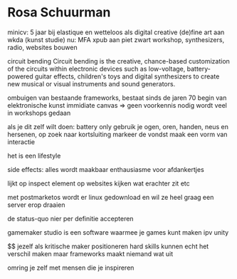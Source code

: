 # Rosa Schuurman



minicv:
5 jaar bij elastique en wetteloos als digital creative
(de)fine art aan wkda (kunst studie)
nu: MFA xpub aan piet zwart
workshop, synthesizers, radio, websites bouwen

circuit bending 
Circuit bending is the creative, chance-based customization of the circuits within electronic devices such as low-voltage, battery-powered guitar effects, children's toys and digital synthesizers to create new musical or visual instruments and sound generators.

ombuigen van bestaande frameworks, 
bestaat sinds de jaren 70
begin van elektronische kunst
immidiate  canvas => geen voorkennis nodig
wordt veel in workshops gedaan

als je dit zelf wilt doen:
battery only
gebruik je ogen, oren, handen, neus en hersenen, 
op zoek naar kortsluiting
markeer de vondst
maak een vorm van interactie

het is een lifestyle

side effects:
alles wordt maakbaar
enthausiasme voor afdankertjes

lijkt op inspect element op websites
kijken wat erachter zit etc

met postmarketos wordt er linux gedownload en wil ze heel graag een server erop draaien

de status-quo nier per definitie accepteren

gamemaker studio is een software waarmee je games kunt maken ipv unity


$$ 
jezelf als kritische maker positioneren
hard skills kunnen echt het verschil maken
maar frameworks maakt niemand wat uit

omring je zelf met mensen die je inspireren